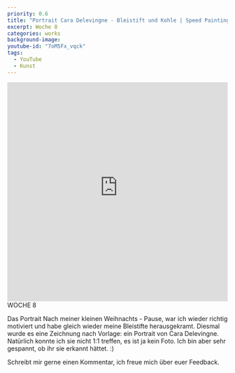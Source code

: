 ```yaml
---
priority: 0.6
title: "Portrait Cara Delevingne - Bleistift und Kohle | Speed Painting | Marika"
excerpt: Woche 8
categories: works
background-image:
youtube-id: "7oM5Fx_vqck"
tags:
  - YouTube
  - Kunst
---
```

<span class="image featured"></span>
<iframe width="100%" height="500px" src="https://www.youtube-nocookie.com/embed/7oM5Fx_vqck" frameborder="0" allow="autoplay; encrypted-media" allowfullscreen></iframe>
WOCHE 8

Das Portrait
Nach meiner kleinen Weihnachts - Pause, war ich wieder richtig motiviert und habe gleich wieder meine Bleistifte herausgekramt. Diesmal wurde es eine Zeichnung nach Vorlage: ein Portrait von Cara Delevingne.
Natürlich konnte ich sie nicht 1:1 treffen, es ist ja kein Foto. Ich bin aber sehr gespannt, ob ihr sie erkannt hättet. :)

Schreibt mir gerne einen Kommentar, ich freue mich über euer Feedback.
